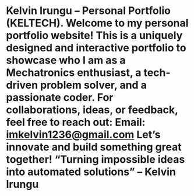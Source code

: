 # Kelvin Irungu – Personal Portfolio (KELTECH). Welcome to my personal portfolio website! This is a uniquely designed and interactive portfolio to showcase who I am as a Mechatronics enthusiast, a tech-driven problem solver, and a passionate coder. For collaborations, ideas, or feedback, feel free to reach out: Email: imkelvin1236@gmail.com Let’s innovate and build something great together! “Turning impossible ideas into automated solutions” – Kelvin Irungu
